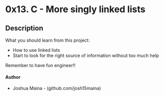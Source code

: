 # 0x13. C - More singly linked lists

## Description
What you should learn from this project:
* How to use linked lists
* Start to look for the right source of information without too much help

Remember to have fun engineer!!

#### Author
* Joshua Maina - (github.com/josh15maina)

